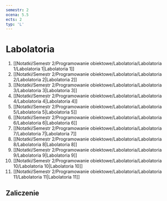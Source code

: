 ```yaml
---
semestr: 2
ocena: 5.5
ects: 2
typ: 'L'
---
```


# Labolatoria
1. [[Notatki/Semestr 2/Programowanie obiektowe/Labolatoria/Labolatoria 1/Labolatoria 1|Labolatoria 1]]
2. [[Notatki/Semestr 2/Programowanie obiektowe/Labolatoria/Labolatoria 2/Labolatoria 2|Labolatoria 2]]
3. [[Notatki/Semestr 2/Programowanie obiektowe/Labolatoria/Labolatoria 3/Labolatoria 3|Labolatoria 3]]
4. [[Notatki/Semestr 2/Programowanie obiektowe/Labolatoria/Labolatoria 4/Labolatoria 4|Labolatoria 4]]
5. [[Notatki/Semestr 2/Programowanie obiektowe/Labolatoria/Labolatoria 5/Labolatoria 5|Labolatoria 5]]
6. [[Notatki/Semestr 2/Programowanie obiektowe/Labolatoria/Labolatoria 6/Labolatoria 6|Labolatoria 6]]
7. [[Notatki/Semestr 2/Programowanie obiektowe/Labolatoria/Labolatoria 7/Labolatoria 7|Labolatoria 7]]
8. [[Notatki/Semestr 2/Programowanie obiektowe/Labolatoria/Labolatoria 8/Labolatoria 8|Labolatoria 8]]
9. [[Notatki/Semestr 2/Programowanie obiektowe/Labolatoria/Labolatoria 9/Labolatoria 9|Labolatoria 9]]
10. [[Notatki/Semestr 2/Programowanie obiektowe/Labolatoria/Labolatoria 10/Labolatoria 10|Labolatoria 10]]
11. [[Notatki/Semestr 2/Programowanie obiektowe/Labolatoria/Labolatoria 11/Labolatoria 11|Labolatoria 11]]

## Zaliczenie

